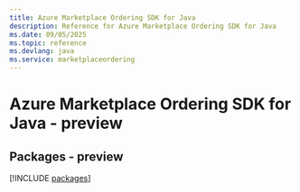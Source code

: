 ```yaml
---
title: Azure Marketplace Ordering SDK for Java
description: Reference for Azure Marketplace Ordering SDK for Java
ms.date: 09/05/2025
ms.topic: reference
ms.devlang: java
ms.service: marketplaceordering
---
```

# Azure Marketplace Ordering SDK for Java - preview
## Packages - preview
[!INCLUDE [packages](marketplace-ordering-index.md)]